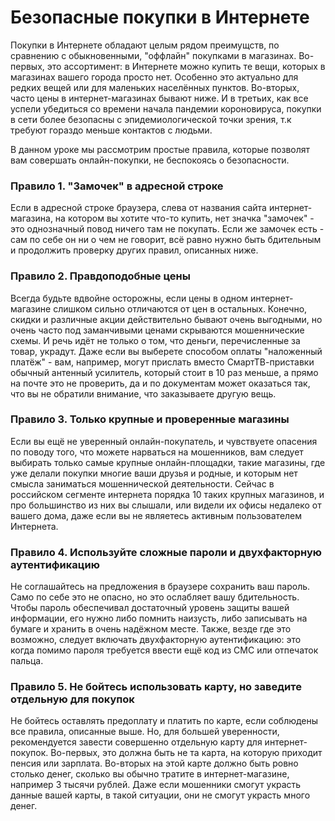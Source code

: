# Безопасные покупки в Интернете

Покупки в Интернете обладают целым рядом преимущств, по сравнению с обыкновенными, "оффлайн" покупками в магазинах. Во-первых, это ассортимент: в Интернете можно купить те вещи, которых в магазинах вашего города просто нет. Особенно это актуально для редких вещей или для маленьких населённых пунктов. Во-вторых, часто цены в интернет-магазинах бывают ниже. И в третьих, как все успели убедиться со времени начала пандемии короновируса, покупки в сети более безопасны с эпидемиологической точки зрения, т.к требуют гораздо меньше контактов с людьми.

В данном уроке мы рассмотрим простые правила, которые позволят вам совершать онлайн-покупки, не беспокоясь о безопасности.

### Правило 1. "Замочек" в адресной строке

Если в адресной строке браузера, слева от названия сайта интернет-магазина, на котором вы хотите что-то купить, нет значка "замочек" - это однозначный повод ничего там не покупать. Если же замочек есть - сам по себе он ни о чем не говорит, всё равно нужно быть бдительным и продолжить проверку других правил, описанных ниже.

### Правило 2. Правдоподобные цены

Всегда будьте вдвойне осторожны, если цены в одном интернет-магазине слишком сильно отличаются от цен в остальных. Конечно, скидки и различные акции действительно бывают очень выгодными, но очень часто под заманчивыми ценами скрываются мошеннические схемы. И речь идёт не только о том, что деньги, перечисленные за товар, украдут. Даже если вы выберете способом оплаты "наложенный платёж" - вам, например, могут прислать вместо СмартТВ-приставки обычный антенный усилитель, который стоит в 10 раз меньше, а прямо на почте это не проверить, да и по документам может оказаться так, что вы не обратили внимание, что заказываете другую вещь. 

### Правило 3. Только крупные и проверенные магазины

Если вы ещё не уверенный онлайн-покупатель, и чувствуете опасения по поводу того, что можете нарваться на мошенников, вам следует выбирать только самые крупные онлайн-площадки, такие магазины, где уже делали покупки многие ваши друзья и родные, и которым нет смысла заниматься мошеннической деятельности. Сейчас в российском сегменте интернета порядка 10 таких крупных магазинов, и про большинство из них вы слышали, или видели их офисы недалеко от вашего дома, даже если вы не являетесь активным пользователем Интернета.

### Правило 4. Используйте сложные пароли и двухфакторную аутентификацию

Не соглашайтесь на предложения в браузере сохранить ваш пароль. Само по себе это не опасно, но это ослабляет вашу бдительность. Чтобы пароль обеспечивал достаточный уровень защиты вашей информации, его нужно либо помнить наизусть, либо записывать на бумаге и хранить в очень надёжном месте. Также, везде где это возможно, следует включать двухфакторную аутентификацию: это когда помимо пароля требуется ввести ещё код из СМС или отпечаток пальца.

### Правило 5. Не бойтесь использовать карту, но заведите отдельную для покупок

Не бойтесь оставлять предоплату и платить по карте, если соблюдены все правила, описанные выше. Но, для большей уверенности, рекомендуется завести совершенно отдельную карту для интернет-покупок. Во-первых, это должна быть не та карта, на которую приходит пенсия или зарплата. Во-вторых на этой карте должно быть ровно столько денег, сколько вы обычно тратите в интернет-магазине, например 3 тысячи рублей. Даже если мошенники смогут украсть данные вашей карты, в такой ситуации, они не смогут украсть много денег.